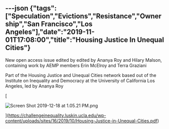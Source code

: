 ---json
{"tags":["Speculation","Evictions","Resistance","Ownership","San Francisco","Los Angeles"],"date":"2019-11-01T17:08:00","title":"Housing Justice In Unequal Cities"}
---

New open access issue edited by edited by Ananya Roy and Hilary Malson, containing work by AEMP members Erin McElroy and Terra Graziani

Part of the Housing Justice and Unequal Cities network based out of the Institute on Inequality and Democracy at the University of California Los Angeles, led by Ananya Roy

[

![Screen Shot 2019-12-18 at 1.05.21 PM.png](https://images.squarespace-cdn.com/content/v1/52b7d7a6e4b0b3e376ac8ea2/1576692443145-7TEMCFCWXJMYQOI8H1NR/ke17ZwdGBToddI8pDm48kAqonZL6ZGn9a97C1w_-9oxZw-zPPgdn4jUwVcJE1ZvWQUxwkmyExglNqGp0IvTJZamWLI2zvYWH8K3-s_4yszcp2ryTI0HqTOaaUohrI8PI8_IbEoVfJK3b_zQjXXOKvgAC0GUCmllmOGG_Ph0Ree0/Screen+Shot+2019-12-18+at+1.05.21+PM.png)

](https://challengeinequality.luskin.ucla.edu/wp-content/uploads/sites/16/2019/10/Housing-Justice-in-Unequal-Cities.pdf)